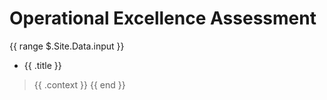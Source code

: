 # Operational Excellence Assessment

{{ range $.Site.Data.input }}
* {{ .title }}
> {{ .context }}
{{ end }}


